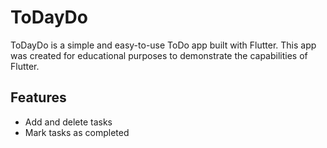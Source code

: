 # ToDayDo

ToDayDo is a simple and easy-to-use ToDo app built with Flutter. This app was created for educational purposes to demonstrate the capabilities of Flutter.

## Features

- Add and delete tasks
- Mark tasks as completed
